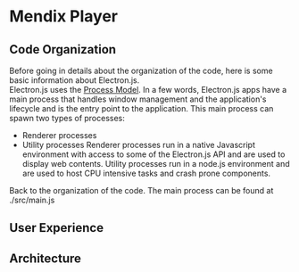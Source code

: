 # Mendix Player

## Code Organization

Before going in details about the organization of the code, here is some basic information about Electron.js.  
Electron.js uses the [Process Model]([https://duckduckgo.com](https://www.electronjs.org/docs/latest/tutorial/process-model)https://www.electronjs.org/docs/latest/tutorial/process-model).
In a few words, Electron.js apps have a main process that handles window management and the application's lifecycle and is the entry point to the application. This main process can spawn two types of processes:  
- Renderer processes
- Utility processes
Renderer processes run in a native Javascript environment with access to some of the Electron.js API and are used to display web contents.
Utility processes run in a node.js environment and are used to host CPU intensive tasks and crash prone components.

Back to the organization of the code. The main process can be found at ./src/main.js 

## User Experience

## Architecture



